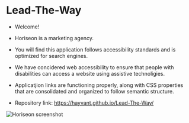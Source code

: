 # Lead-The-Way

* Welcome!

* Horiseon is a marketing agency.

* You will find this application follows accessibility standards and is optimized for search engines.

* We have concidered web accessibility to ensure that people with disabilities can access a website using assistive technoligies. 

* Applicatjion links are functioning properly, along with CSS properties that are consolidated and organized to follow semantic structure. 

* Repository link: https://hayvant.github.io/Lead-The-Way/


![Horiseon screenshot](./Homework-img/Horiseon-Screenshot.png)